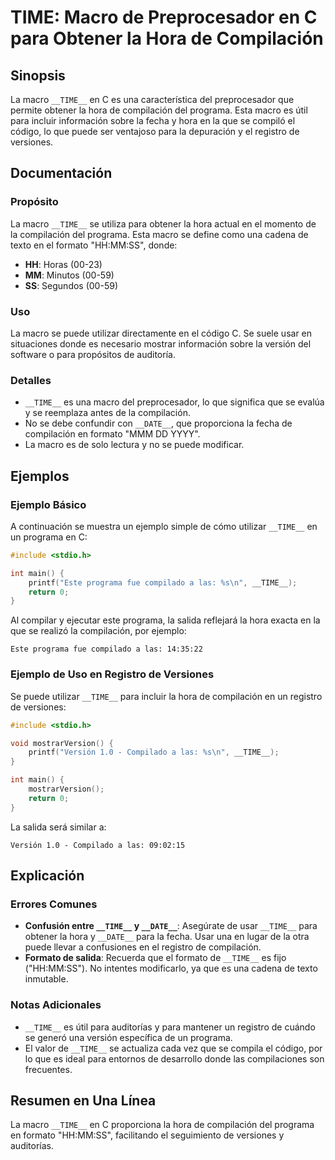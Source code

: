 <!--
Meta Description: # __TIME__: Macro de Preprocesador en C para Obtener la Hora de Compilación ## Sinopsis La macro `__TIME__` en C es una característica del preprocesad...
Meta Keywords: __time__, para, que, macro, compilación
-->

# __TIME__: Macro de Preprocesador en C para Obtener la Hora de Compilación

## Sinopsis
La macro `__TIME__` en C es una característica del preprocesador que permite obtener la hora de compilación del programa. Esta macro es útil para incluir información sobre la fecha y hora en la que se compiló el código, lo que puede ser ventajoso para la depuración y el registro de versiones.

## Documentación
### Propósito
La macro `__TIME__` se utiliza para obtener la hora actual en el momento de la compilación del programa. Esta macro se define como una cadena de texto en el formato "HH:MM:SS", donde:
- **HH**: Horas (00-23)
- **MM**: Minutos (00-59)
- **SS**: Segundos (00-59)

### Uso
La macro se puede utilizar directamente en el código C. Se suele usar en situaciones donde es necesario mostrar información sobre la versión del software o para propósitos de auditoría.

### Detalles
- `__TIME__` es una macro del preprocesador, lo que significa que se evalúa y se reemplaza antes de la compilación.
- No se debe confundir con `__DATE__`, que proporciona la fecha de compilación en formato "MMM DD YYYY".
- La macro es de solo lectura y no se puede modificar.

## Ejemplos
### Ejemplo Básico
A continuación se muestra un ejemplo simple de cómo utilizar `__TIME__` en un programa en C:

```c
#include <stdio.h>

int main() {
    printf("Este programa fue compilado a las: %s\n", __TIME__);
    return 0;
}
```

Al compilar y ejecutar este programa, la salida reflejará la hora exacta en la que se realizó la compilación, por ejemplo:
```
Este programa fue compilado a las: 14:35:22
```

### Ejemplo de Uso en Registro de Versiones
Se puede utilizar `__TIME__` para incluir la hora de compilación en un registro de versiones:

```c
#include <stdio.h>

void mostrarVersion() {
    printf("Versión 1.0 - Compilado a las: %s\n", __TIME__);
}

int main() {
    mostrarVersion();
    return 0;
}
```

La salida será similar a:
```
Versión 1.0 - Compilado a las: 09:02:15
```

## Explicación
### Errores Comunes
- **Confusión entre `__TIME__` y `__DATE__`**: Asegúrate de usar `__TIME__` para obtener la hora y `__DATE__` para la fecha. Usar una en lugar de la otra puede llevar a confusiones en el registro de compilación.
- **Formato de salida**: Recuerda que el formato de `__TIME__` es fijo ("HH:MM:SS"). No intentes modificarlo, ya que es una cadena de texto inmutable.

### Notas Adicionales
- `__TIME__` es útil para auditorías y para mantener un registro de cuándo se generó una versión específica de un programa.
- El valor de `__TIME__` se actualiza cada vez que se compila el código, por lo que es ideal para entornos de desarrollo donde las compilaciones son frecuentes.

## Resumen en Una Línea
La macro `__TIME__` en C proporciona la hora de compilación del programa en formato "HH:MM:SS", facilitando el seguimiento de versiones y auditorías.